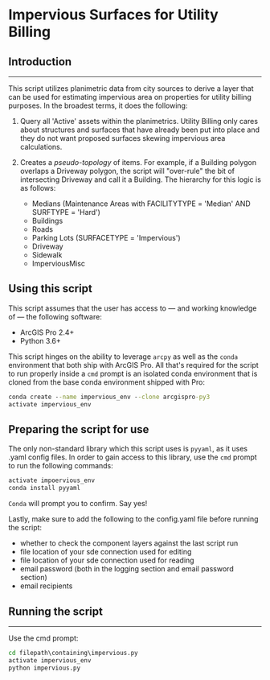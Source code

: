 # Impervious Surfaces for Utility Billing

## Introduction
---

This script utilizes planimetric data from city sources to derive a layer that can be used for estimating impervious area on properties for utility billing purposes. In the broadest terms, it does the following:

1. Query all 'Active' assets within the planimetrics. Utility Billing only cares about structures and surfaces that have already been put into place and they do not want proposed surfaces skewing impervious area calculations.

2. Creates a *pseudo-topology* of items. For example, if a Building polygon overlaps a Driveway polygon, the script will "over-rule" the bit of intersecting Driveway and call it a Building. The hierarchy for this logic is as follows:

    - Medians (Maintenance Areas with FACILITYTYPE = 'Median' AND SURFTYPE = 'Hard')
    - Buildings
    - Roads
    - Parking Lots (SURFACETYPE = 'Impervious')
    - Driveway
    - Sidewalk
    - ImperviousMisc

## Using this script

This script assumes that the user has access to &mdash; and working knowledge of &mdash; the following software:

- ArcGIS Pro 2.4+
- Python 3.6+

This script hinges on the ability to leverage `arcpy` as well as the `conda` environment that both ship with ArcGIS Pro. All that's required for the script to run properly inside a `cmd` prompt is an isolated conda environment that is cloned from the base conda environment shipped with Pro:

```cmd
conda create --name impervious_env --clone arcgispro-py3
activate impervious_env
```

## Preparing the script for use

The only non-standard library which this script uses is `pyyaml`, as it uses .yaml config files. In order to gain access to this library, use the `cmd` prompt to run the following commands:

```cmd
activate impoervious_env
conda install pyyaml
```

`Conda` will prompt you to confirm. Say yes!

Lastly, make sure to add the following to the config.yaml file before running the script:

- whether to check the component layers against the last script run
- file location of your sde connection used for editing
- file location of your sde connection used for reading
- email password (both in the logging section and email password section)
- email recipients

## Running the script
---

Use the cmd prompt:

```cmd
cd filepath\containing\impervious.py
activate impervious_env
python impervious.py
```